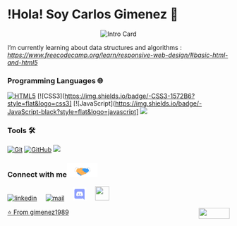 # !Hola! Soy Carlos Gimenez 👋

<p align="center">
  <img src="https://res.cloudinary.com/practicaldev/image/fetch/s--nC1yoqNf--/c_imagga_scale,f_auto,fl_progressive,h_420,q_auto,w_1000/https://dev-to-uploads.s3.amazonaws.com/i/2re7bewq15mpw0ghmmnd.png" width="80%" title="Intro Card" alt="Intro Card">
</p>

I’m currently learning about data structures and algorithms : *https://www.freecodecamp.org/learn/responsive-web-design/#basic-html-and-html5*

### Programming Languages 🌐
  [![HTML5](https://img.shields.io/badge/-HTML5-E34F26?style=flat&logo=html5&logoColor=white&link=https://github.com/Quananhle/Front-End-Dev)](https://github.com/Quananhle/Front-End-Dev) 
  [![CSS3](https://img.shields.io/badge/-CSS3-1572B6?style=flat&logo=css3]
  [![JavaScript](https://img.shields.io/badge/-JavaScript-black?style=flat&logo=javascript]
  <img src="https://img.shields.io/badge/-React-000000?style=flat&logo=react&logoColor=00c8ff">
  
### Tools 🛠️
  [![Git](https://img.shields.io/badge/-Git-black?style=flat&logo=git&link=https://github.com/Quananhle)](https://github.com/Quananhle) 
[![GitHub](https://img.shields.io/badge/-GitHub-181717?style=flat&logo=github&link=https://github.com/Quananhle)](https://github.com/Quananhle)
  <img src="http://img.shields.io/badge/-VS%20Code-007ACC?style=flat&logo=visual%20studio%20code&logoColor=white">
  
### Connect with me<img src="https://github.com/SatYu26/SatYu26/blob/master/Assets/Handshake.gif" height="32px">
<a href="https://www.linkedin.com/in/carlos-gimenez-a267b4222/" ><img src="https://www.vectorlogo.zone/logos/linkedin/linkedin-icon.svg" width="30px" alt="linkedin"></a>
&nbsp; &nbsp;
<a href="mailto:gimenez.22axl@gmail.com"><img src="https://www.vectorlogo.zone/logos/gmail/gmail-icon.svg" width="30px" alt="mail"></a> 
&nbsp; &nbsp;
<a href="https://discord.com/users/poroto#6384"><img src="https://github.com/deut-erium/deut-erium/blob/master/assets/discord.svg" width="30px" alt="Discord"></a> &nbsp; &nbsp;
<a href="https://www.facebook.com/carlos.gimenez.585"><img src="https://i.ibb.co/zmYNW4p/facebook.png" width="32px" height="32px">

<img align="right" width="70" height="25" src="https://visitor-badge.glitch.me/badge?page_id=8bithemant.8bithemant">

⭐️ From [gimenez1989](https://github.com/gimenez1989)
<!--
**gimenez1989/gimenez1989** is a ✨ _special_ ✨ repository because its `README.md` (this file) appears on your GitHub profile.

Here are some ideas to get you started:

- 🔭 I’m currently working on ...
- 🌱 I’m currently learning ...
- 👯 I’m looking to collaborate on ...
- 🤔 I’m looking for help with ...
- 💬 Ask me about ...
- 📫 How to reach me: ...
- 😄 Pronouns: ...
- ⚡ Fun fact: ...
-->

